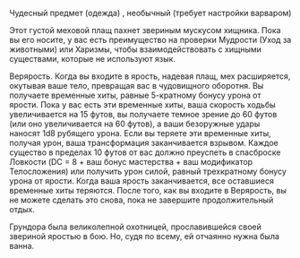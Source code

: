 Чудесный предмет (одежда) , необычный (требует настройки варваром)

Этот густой меховой плащ пахнет звериным мускусом хищника. Пока вы его носите, у вас есть преимущество на проверки Мудрости (Уход за животными) или Харизмы, чтобы взаимодействовать с хищными существами, которые не используют язык.

Верярость. Когда вы входите в ярость, надевая плащ, мех расширяется, окутывая ваше тело, превращая вас в чудовищного оборотня. Вы получаете временные хиты, равные 5-кратному бонусу урона от ярости. Пока у вас есть эти временные хиты, ваша скорость ходьбы увеличивается на 15 футов, вы получаете темное зрение до 60 футов (или оно увеличивается на 60 футов), а ваши безоружные удары наносят 1d8 рубящего урона. Если вы теряете эти временные хиты, получая урон, ваша трансформация заканчивается взрывом. Каждое существо в пределах 10 футов от вас должно преуспеть в спасброске Ловкости (DC = 8 + ваш бонус мастерства + ваш модификатор Телосложения) или получить урон силой, равный трехкратному бонусу урона от ярости. Когда ваша ярость заканчивается, все оставшиеся временные хиты теряются. После того, как вы входите в Верярость, вы не можете сделать это снова, пока не завершите продолжительный отдых.

Грундора была великолепной охотницей, прославившейся своей звериной яростью в бою. Но, судя по всему, ей отчаянно нужна была ванна.